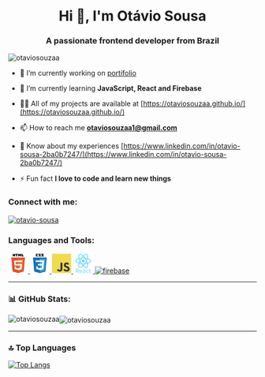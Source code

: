 <!-- Hi there 👋 -->
<h1 align="center">Hi 👋, I'm Otávio Sousa</h1>
<h3 align="center">A passionate frontend developer from Brazil</h3>

<p align="left"> <img src="https://komarev.com/ghpvc/?username=otaviosouzaa&label=Profile%20views&color=0e75b6&style=flat" alt="otaviosouzaa" /> </p>

- 🔭 I’m currently working on [portifolio](https://otaviosouzaa.github.io/)

- 🌱 I’m currently learning **JavaScript, React and Firebase**

- 👨‍💻 All of my projects are available at [https://otaviosouzaa.github.io/](https://otaviosouzaa.github.io/)

- 📫 How to reach me **otaviosouzaa1@gmail.com**

- 📄 Know about my experiences [https://www.linkedin.com/in/otavio-sousa-2ba0b7247/](https://www.linkedin.com/in/otavio-sousa-2ba0b7247/)

- ⚡ Fun fact **I love to code and learn new things**

<h3 align="left">Connect with me:</h3>
<p align="left">
<a href="https://linkedin.com/in/otavio-sousa-2ba0b7247" target="blank"><img align="center" src="https://cdn.jsdelivr.net/npm/simple-icons@3.0.1/icons/linkedin.svg" alt="otavio-sousa" height="30" width="40" /></a>
</p>

<h3 align="left">Languages and Tools:</h3>
<p align="left"> 
  <a href="https://developer.mozilla.org/en-US/docs/Web/HTML" target="_blank" rel="noreferrer"> 
    <img src="https://raw.githubusercontent.com/devicons/devicon/master/icons/html5/html5-original-wordmark.svg" alt="html5" width="40" height="40"/> 
  </a> 
  <a href="https://developer.mozilla.org/en-US/docs/Web/CSS" target="_blank" rel="noreferrer"> 
    <img src="https://raw.githubusercontent.com/devicons/devicon/master/icons/css3/css3-original-wordmark.svg" alt="css3" width="40" height="40"/> 
  </a> 
  <a href="https://developer.mozilla.org/en-US/docs/Web/JavaScript" target="_blank" rel="noreferrer"> 
    <img src="https://raw.githubusercontent.com/devicons/devicon/master/icons/javascript/javascript-original.svg" alt="javascript" width="40" height="40"/> 
  </a> 
  <a href="https://reactjs.org/" target="_blank" rel="noreferrer"> 
    <img src="https://raw.githubusercontent.com/devicons/devicon/master/icons/react/react-original-wordmark.svg" alt="react" width="40" height="40"/> 
  </a> 
  <a href="https://firebase.google.com/" target="_blank" rel="noreferrer"> 
    <img src="https://www.vectorlogo.zone/logos/firebase/firebase-icon.svg" alt="firebase" width="40" height="40"/> 
  </a> 
</p>

---

### 📊 GitHub Stats:

<p>
  <img align="left" src="https://github-readme-stats.vercel.app/api?username=otaviosouzaa&show_icons=true&locale=en" alt="otaviosouzaa" />
</p>

<p>
  <img align="center" src="https://github-readme-streak-stats.herokuapp.com/?user=otaviosouzaa&" alt="otaviosouzaa" />
</p>

---

### 🔝 Top Languages

[![Top Langs](https://github-readme-stats.vercel.app/api/top-langs/?username=otaviosouzaa&layout=compact)](https://github.com/anuraghazra/github-readme-stats)

